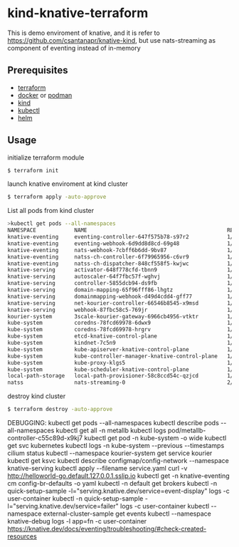 # kind-knative-terraform

This is demo enviroment of knative, and it is refer to https://github.com/csantanapr/knative-kind, but use nats-streaming as component of eventing instead of in-memory

## Prerequisites
- [terraform](https://www.terraform.io/downloads.html)
- [docker](https://www.docker.com/products/docker-desktop) or [podman](https://podman.io/getting-started/installation)
- [kind](https://kind.sigs.k8s.io/docs/user/quick-start#installation)
- [kubectl](https://kubernetes.io/docs/tasks/tools/install-kubectl/)
- [helm](https://helm.sh/docs/intro/install/)

## Usage
initialize terraform module
```bash
$ terraform init
```
launch knative enviroment at kind cluster
```bash
$ terraform apply -auto-approve
```
List all pods from kind cluster
```bash
>kubectl get pods --all-namespaces
NAMESPACE            NAME                                            READY   STATUS    RESTARTS   AGE
knative-eventing     eventing-controller-647f575b78-s97r2            1/1     Running   0          12m
knative-eventing     eventing-webhook-6d9dd8d8cd-69g48               1/1     Running   0          12m
knative-eventing     nats-webhook-7cbff6b6dd-9bv87                   1/1     Running   0          11m
knative-eventing     natss-ch-controller-6f79965956-c6vr9            1/1     Running   0          11m
knative-eventing     natss-ch-dispatcher-848cf558f5-kwjwc            1/1     Running   0          11m
knative-serving      activator-648f778cfd-tbnn9                      1/1     Running   0          13m
knative-serving      autoscaler-64f7fbc57f-wghvj                     1/1     Running   0          13m
knative-serving      controller-5855dcb94-ds9fb                      1/1     Running   0          13m
knative-serving      domain-mapping-65f96fff86-lhgtz                 1/1     Running   0          13m
knative-serving      domainmapping-webhook-d49d4cdd4-gff77           1/1     Running   0          13m
knative-serving      net-kourier-controller-66546b8545-x9msd         1/1     Running   0          12m
knative-serving      webhook-87fbc58c5-769jr                         1/1     Running   0          13m
kourier-system       3scale-kourier-gateway-6966cb4956-vtktr         1/1     Running   0          12m
kube-system          coredns-78fcd69978-6dwx9                        1/1     Running   0          13m
kube-system          coredns-78fcd69978-hrgrv                        1/1     Running   0          13m
kube-system          etcd-knative-control-plane                      1/1     Running   0          14m
kube-system          kindnet-7c5n9                                   1/1     Running   0          13m
kube-system          kube-apiserver-knative-control-plane            1/1     Running   0          14m
kube-system          kube-controller-manager-knative-control-plane   1/1     Running   0          14m
kube-system          kube-proxy-klgs5                                1/1     Running   0          13m
kube-system          kube-scheduler-knative-control-plane            1/1     Running   0          14m
local-path-storage   local-path-provisioner-58c8ccd54c-qzjcd         1/1     Running   0          13m
natss                nats-streaming-0                                2/2     Running   0          11m
```
destroy kind cluster
```bash
$ terraform destroy -auto-approve
```

DEBUGGING:
kubectl get pods --all-namespaces
kubectl describe pods --all-namespaces
kubectl get all -n metallb
kubectl logs pod/metallb-controller-c55c89d-x9kj7
kubectl get pod -n kube-system -o wide
kubectl get svc kubernetes
kubectl logs <cilium-pod-that-failed-to-start>  -n kube-system --previous --timestamps
cilium status
kubectl --namespace kourier-system get service kourier
kubectl get ksvc
kubectl describe configmap/config-network --namespace knative-serving
kubectl apply --filename service.yaml
curl -v http://helloworld-go.default.127.0.0.1.sslip.io
kubectl get -n knative-eventing cm config-br-defaults -o yaml 
kubectl -n default get brokers
kubectl -n quick-setup-sample -l="serving.knative.dev/service=event-display" logs -c user-container
kubectl -n quick-setup-sample -l="serving.knative.dev/service=failer" logs -c user-container
kubectl --namespace external-cluster-sample get events
kubectl --namespace knative-debug logs -l app=fn -c user-container
https://knative.dev/docs/eventing/troubleshooting/#check-created-resources